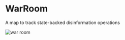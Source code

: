 # WarRoom
A map to track state-backed disinformation operations

![war room](https://github.com/MassMove/WarRoom/tree/master/Assets/Map.png)